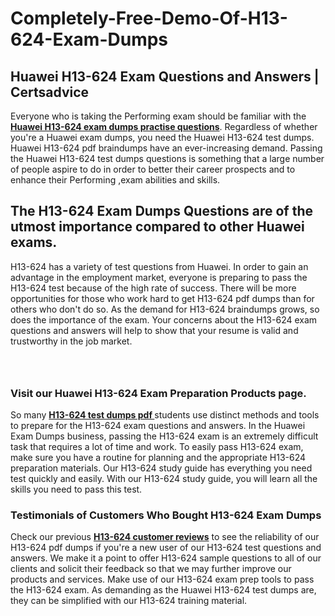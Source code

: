 # Completely-Free-Demo-Of-H13-624-Exam-Dumps
<h2><strong>Huawei H13-624 Exam Questions and Answers | Certsadvice</strong></h2> <p>Everyone who is taking the Performing exam should be familiar with the <a href="http://www.certsadvice.com/huawei/h13-624-practice-questions"><strong>Huawei H13-624 exam dumps practise questions</strong></a>. Regardless of whether you&#39;re a Huawei exam dumps, you need the Huawei H13-624 test dumps. Huawei H13-624 pdf braindumps have an ever-increasing demand. Passing the Huawei H13-624 test dumps questions is something that a large number of people aspire to do in order to better their career prospects and to enhance their Performing ,exam abilities and skills.</p> <h2><strong>The H13-624 Exam Dumps Questions are of the utmost importance compared to other Huawei exams.</strong></h2> <p>H13-624 has a variety of test questions from Huawei. In order to gain an advantage in the employment market, everyone is preparing to pass the H13-624 test because of the high rate of success. There will be more opportunities for those who work hard to get H13-624 pdf dumps than for others who don&#39;t do so. As the demand for H13-624 braindumps grows, so does the importance of the exam. Your concerns about the H13-624 exam questions and answers will help to show that your resume is valid and trustworthy in the job market.</p> <p><a href="http://www.certsadvice.com/huawei/h13-624-practice-questions" style="display: block; padding: 1em 0; text-align: center; "><img alt="" src="https://1.bp.blogspot.com/-RUOr8Wn-CRk/YUYAxC8kcHI/AAAAAAAAAnw/F7BbdI3tw8QDj5z8iX0vQAioQzKiUxduwCLcBGAsYHQ/s0/unnamed.jpg" /></a></p> <h3><strong>Visit our Huawei H13-624 Exam Preparation Products page.</strong></h3> <p>So many <a href="http://www.certsadvice.com/huawei/h13-624-practice-questions"><strong>H13-624 test dumps pdf </strong></a>students use distinct methods and tools to prepare for the H13-624 exam questions and answers. In the Huawei Exam Dumps business, passing the H13-624 exam is an extremely difficult task that requires a lot of time and work. To easily pass H13-624 exam, make sure you have a routine for planning and the appropriate H13-624 preparation materials. Our H13-624 study guide has everything you need test quickly and easily. With our H13-624 study guide, you will learn all the skills you need to pass this test.</p> <h3><strong>Testimonials of Customers Who Bought H13-624 Exam Dumps</strong></h3> <p>Check our previous <a href="http://www.certsadvice.com/huawei/h13-624-practice-questions"><strong>H13-624 customer reviews</strong></a> to see the reliability of our H13-624 pdf dumps if you&#39;re a new user of our H13-624 test questions and answers. We make it a point to offer H13-624 sample questions to all of our clients and solicit their feedback so that we may further improve our products and services. Make use of our H13-624 exam prep tools to pass the H13-624 exam. As demanding as the Huawei H13-624 test dumps are, they can be simplified with our H13-624 training material.</p>
